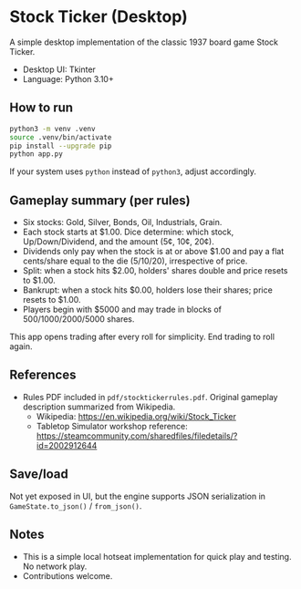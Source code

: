 # Stock Ticker (Desktop)

A simple desktop implementation of the classic 1937 board game Stock Ticker.

- Desktop UI: Tkinter
- Language: Python 3.10+

## How to run

```bash
python3 -m venv .venv
source .venv/bin/activate
pip install --upgrade pip
python app.py
```

If your system uses `python` instead of `python3`, adjust accordingly.

## Gameplay summary (per rules)

- Six stocks: Gold, Silver, Bonds, Oil, Industrials, Grain.
- Each stock starts at $1.00. Dice determine: which stock, Up/Down/Dividend, and the amount (5¢, 10¢, 20¢).
- Dividends only pay when the stock is at or above $1.00 and pay a flat cents/share equal to the die (5/10/20), irrespective of price.
- Split: when a stock hits $2.00, holders' shares double and price resets to $1.00.
- Bankrupt: when a stock hits $0.00, holders lose their shares; price resets to $1.00.
- Players begin with $5000 and may trade in blocks of 500/1000/2000/5000 shares.

This app opens trading after every roll for simplicity. End trading to roll again.

## References

- Rules PDF included in `pdf/stocktickerrules.pdf`. Original gameplay description summarized from Wikipedia.
  - Wikipedia: https://en.wikipedia.org/wiki/Stock_Ticker
  - Tabletop Simulator workshop reference: https://steamcommunity.com/sharedfiles/filedetails/?id=2002912644

## Save/load

Not yet exposed in UI, but the engine supports JSON serialization in `GameState.to_json()` / `from_json()`.

## Notes

- This is a simple local hotseat implementation for quick play and testing. No network play.
- Contributions welcome.
